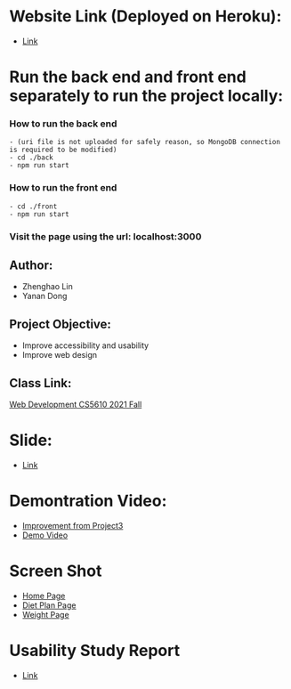 # Website Link (Deployed on Heroku):
  - [Link](https://health-manager-project4.herokuapp.com/)

# Run the back end and front end separately to run the project locally:
  ### How to run the back end
    - (uri file is not uploaded for safely reason, so MongoDB connection is required to be modified)
    - cd ./back
    - npm run start
  ### How to run the front end
    - cd ./front
    - npm run start
  ### Visit the page using the url: localhost:3000

## Author: 
- Zhenghao Lin
- Yanan Dong

## Project Objective:
- Improve accessibility and usability
- Improve web design

## Class Link: 
[Web Development CS5610 2021 Fall](https://johnguerra.co/classes/webDevelopment_fall_2021/)

# Slide:
  - [Link](https://docs.google.com/presentation/d/1NEtZmMmDOgWJO5agvsGOjbxH5NfS0Dfq2HD1CE3MK2M/edit?usp=sharing)

# Demontration Video:
  - [Improvement from Project3](https://youtu.be/jYC30CNmQVY)
  - [Demo Video](https://youtu.be/fr99rkJ-oxQ)

# Screen Shot
  - [Home Page](https://github.com/gyouzazuoyg/Advanced-HealthManager/blob/main/homepage.jpg?raw=true)
  - [Diet Plan Page](https://github.com/gyouzazuoyg/Advanced-HealthManager/blob/main/diet_plan.jpg?raw=true)
  - [Weight Page](https://github.com/gyouzazuoyg/Advanced-HealthManager/blob/main/weight.jpg?raw=true)

# Usability Study Report
  - [Link](https://github.com/gyouzazuoyg/Advanced-HealthManager/blob/main/usability%20study%20report.docx?raw=true)
